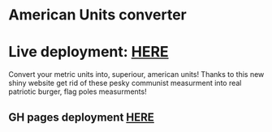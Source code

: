 # American Units converter

# Live deployment: [HERE](https://converter.jarvis09.com)

Convert your metric units into, superiour, american units!
Thanks to this new shiny website get rid of these pesky communist measurment into real patriotic burger, flag poles measurments!

## GH pages deployment [HERE](https://jarvis09-yann.github.io/american-units-converter)
